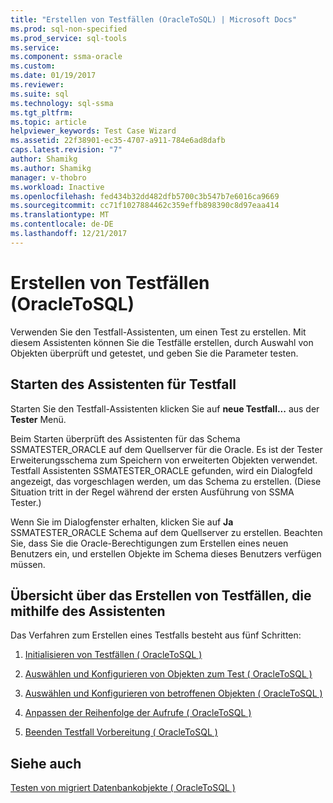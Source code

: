 ```yaml
---
title: "Erstellen von Testfällen (OracleToSQL) | Microsoft Docs"
ms.prod: sql-non-specified
ms.prod_service: sql-tools
ms.service: 
ms.component: ssma-oracle
ms.custom: 
ms.date: 01/19/2017
ms.reviewer: 
ms.suite: sql
ms.technology: sql-ssma
ms.tgt_pltfrm: 
ms.topic: article
helpviewer_keywords: Test Case Wizard
ms.assetid: 22f38901-ec35-4707-a911-784e6ad8dafb
caps.latest.revision: "7"
author: Shamikg
ms.author: Shamikg
manager: v-thobro
ms.workload: Inactive
ms.openlocfilehash: fed434b32dd482dfb5700c3b547b7e6016ca9669
ms.sourcegitcommit: cc71f1027884462c359effb898390c8d97eaa414
ms.translationtype: MT
ms.contentlocale: de-DE
ms.lasthandoff: 12/21/2017
---
```

# <a name="creating-test-cases-oracletosql"></a>Erstellen von Testfällen (OracleToSQL)
Verwenden Sie den Testfall-Assistenten, um einen Test zu erstellen. Mit diesem Assistenten können Sie die Testfälle erstellen, durch Auswahl von Objekten überprüft und getestet, und geben Sie die Parameter testen.  
  
## <a name="starting-the-test-case-wizard"></a>Starten des Assistenten für Testfall  
Starten Sie den Testfall-Assistenten klicken Sie auf **neue Testfall...** aus der **Tester** Menü.  
  
Beim Starten überprüft des Assistenten für das Schema SSMATESTER_ORACLE auf dem Quellserver für die Oracle. Es ist der Tester Erweiterungsschema zum Speichern von erweiterten Objekten verwendet. Testfall Assistenten SSMATESTER_ORACLE gefunden, wird ein Dialogfeld angezeigt, das vorgeschlagen werden, um das Schema zu erstellen. (Diese Situation tritt in der Regel während der ersten Ausführung von SSMA Tester.)  
  
Wenn Sie im Dialogfenster erhalten, klicken Sie auf **Ja** SSMATESTER_ORACLE Schema auf dem Quellserver zu erstellen. Beachten Sie, dass Sie die Oracle-Berechtigungen zum Erstellen eines neuen Benutzers ein, und erstellen Objekte im Schema dieses Benutzers verfügen müssen.  
  
## <a name="overview-of-creating-test-cases-using-the-wizard"></a>Übersicht über das Erstellen von Testfällen, die mithilfe des Assistenten  
Das Verfahren zum Erstellen eines Testfalls besteht aus fünf Schritten:  
  
1.  [Initialisieren von Testfällen &#40; OracleToSQL &#41;](../../ssma/oracle/initializing-test-cases-oracletosql.md)  
  
2.  [Auswählen und Konfigurieren von Objekten zum Test &#40; OracleToSQL &#41;](../../ssma/oracle/selecting-and-configuring-objects-to-test-oracletosql.md)  
  
3.  [Auswählen und Konfigurieren von betroffenen Objekten &#40; OracleToSQL &#41;](../../ssma/oracle/selecting-and-configuring-affected-objects-oracletosql.md)  
  
4.  [Anpassen der Reihenfolge der Aufrufe &#40; OracleToSQL &#41;](../../ssma/oracle/customizing-calls-order-oracletosql.md)  
  
5.  [Beenden Testfall Vorbereitung &#40; OracleToSQL &#41;](../../ssma/oracle/finishing-test-case-preparation-oracletosql.md)  
  
## <a name="see-also"></a>Siehe auch  
[Testen von migriert Datenbankobjekte &#40; OracleToSQL &#41;](../../ssma/oracle/testing-migrated-database-objects-oracletosql.md)  
  
